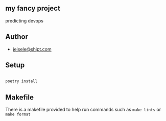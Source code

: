 ## my fancy project

predicting devops

## Author

- jeisele@shipt.com

## Setup

```bash

poetry install

```

## Makefile

There is a makefile provided to help run commands such as `make lints` or `make format`
